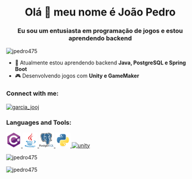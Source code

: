 <h1 align="center">Olá 👋 meu nome é João Pedro</h1>
<h3 align="center">Eu sou um entusiasta em programação de jogos e estou aprendendo backend</h3>

<p align="left"> <img src="https://komarev.com/ghpvc/?username=jpedro475&label=Profile%20views&color=0e75b6&style=flat" alt="jpedro475" /> </p>

- 🌱 Atualmente estou aprendendo backend **Java, PostgreSQL e Spring Boot**
- 🎮 Desenvolvendo jogos com **Unity e GameMaker**

<h3 align="left">Connect with me:</h3>
<p align="left">
<a href="https://twitter.com/garcia_jooj" target="blank"><img align="center" src="https://raw.githubusercontent.com/rahuldkjain/github-profile-readme-generator/master/src/images/icons/Social/twitter.svg" alt="garcia_jooj" height="30" width="40" /></a>
</p>

<h3 align="left">Languages and Tools:</h3>
<p align="left"> <a href="https://www.w3schools.com/cs/" target="_blank" rel="noreferrer"> <img src="https://raw.githubusercontent.com/devicons/devicon/master/icons/csharp/csharp-original.svg" alt="csharp" width="40" height="40"/> </a> <a href="https://www.java.com" target="_blank" rel="noreferrer"> <img src="https://raw.githubusercontent.com/devicons/devicon/master/icons/java/java-original.svg" alt="java" width="40" height="40"/> </a> <a href="https://www.postgresql.org" target="_blank" rel="noreferrer"> <img src="https://raw.githubusercontent.com/devicons/devicon/master/icons/postgresql/postgresql-original-wordmark.svg" alt="postgresql" width="40" height="40"/> </a> <a href="https://www.python.org" target="_blank" rel="noreferrer"> <img src="https://raw.githubusercontent.com/devicons/devicon/master/icons/python/python-original.svg" alt="python" width="40" height="40"/> </a> <a href="https://unity.com/" target="_blank" rel="noreferrer"> <img src="https://www.vectorlogo.zone/logos/unity3d/unity3d-icon.svg" alt="unity" width="40" height="40"/> </a> </p>

<p><img align="center" src="https://github-readme-stats.vercel.app/api/top-langs?username=jpedro475&show_icons=true&locale=en&layout=compact" alt="jpedro475" /></p>

<p><img align="center" src="https://github-readme-streak-stats.herokuapp.com/?user=jpedro475&" alt="jpedro475" /></p>
